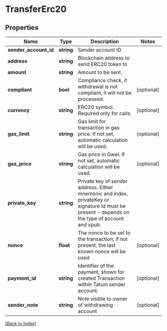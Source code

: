 # TransferErc20

## Properties

Name | Type | Description | Notes
------------ | ------------- | ------------- | -------------
**sender_account_id** | **string** | Sender account ID |
**address** | **string** | Blockchain address to send ERC20 token to |
**amount** | **string** | Amount to be sent. |
**compliant** | **bool** | Compliance check, if withdrawal is not compliant, it will not be processed. | [optional]
**currency** | **string** | ERC20 symbol. Required only for calls. | [optional]
**gas_limit** | **string** | Gas limit for transaction in gas price. If not set, automatic calculation will be used. | [optional]
**gas_price** | **string** | Gas price in Gwei. If not set, automatic calculation will be used. | [optional]
**private_key** | **string** | Private key of sender address. Either mnemonic and index, privateKey or signature Id must be present - depends on the type of account and xpub. |
**nonce** | **float** | The nonce to be set to the transaction; if not present, the last known nonce will be used | [optional]
**payment_id** | **string** | Identifier of the payment, shown for created Transaction within Tatum sender account. | [optional]
**sender_note** | **string** | Note visible to owner of withdrawing account | [optional]

[[Back to Index]](../index.md)
